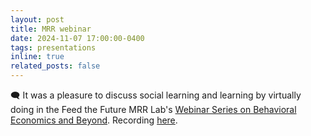```yaml
---
layout: post
title: MRR webinar
date: 2024-11-07 17:00:00-0400
tags: presentations
inline: true
related_posts: false
---
```


:left_speech_bubble: It was a pleasure to discuss social learning and learning by virtually doing in the Feed the Future MRR Lab's [Webinar Series on Behavioral Economics and Beyond](https://basis.ucdavis.edu/events/behavioral-economics-webinar-series). Recording [here](https://www.youtube.com/watch?v=wyGKuhOPkgM).
